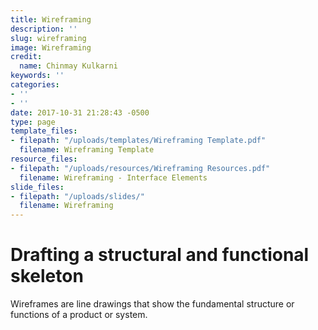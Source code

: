 ```yaml
---
title: Wireframing
description: ''
slug: wireframing
image: Wireframing
credit:
  name: Chinmay Kulkarni
keywords: ''
categories:
- ''
- ''
date: 2017-10-31 21:28:43 -0500
type: page
template_files:
- filepath: "/uploads/templates/Wireframing Template.pdf"
  filename: Wireframing Template
resource_files:
- filepath: "/uploads/resources/Wireframing Resources.pdf"
  filename: Wireframing - Interface Elements
slide_files:
- filepath: "/uploads/slides/"
  filename: Wireframing
---
```

# Drafting a structural and functional skeleton

Wireframes are line drawings that show the fundamental structure or functions of a product or system.

